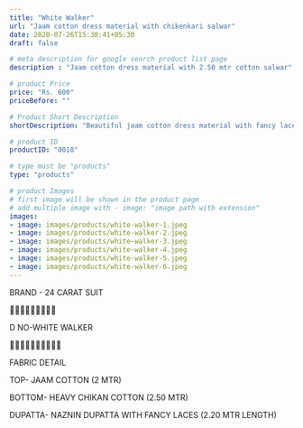 ```yaml
---
title: "White Walker"
url: "Jaam cotton dress material with chikenkari salwar"
date: 2020-07-26T15:30:41+05:30
draft: false

# meta description for google search product list page
description : "Jaam cotton dress material with 2.50 mtr cotton salwar"

# product Price
price: "Rs. 600"
priceBefore: ""

# Product Short Description
shortDescription: "Beautiful jaam cotton dress material with fancy lace dupatta and 2.50 mtr chikenkari work salwar"

# product ID
productID: "0018"

# type must be "products"
type: "products"

# product Images
# first image will be shown in the product page
# add multiple image with - image: "image path with extension"
images:
- image: images/products/white-walker-1.jpeg 
- image: images/products/white-walker-2.jpeg
- image: images/products/white-walker-3.jpeg
- image: images/products/white-walker-4.jpeg
- image: images/products/white-walker-5.jpeg
- image: images/products/white-walker-6.jpeg
---
```

BRAND - 24 CARAT SUIT

💐💐💐💐💐💐💐💐💐

D NO-WHITE WALKER

🌷🌷🌷🌷🌷🌷🌷🌷🌷🌷

FABRIC DETAIL

TOP- JAAM COTTON (2 MTR)

BOTTOM- HEAVY CHIKAN COTTON  (2.50 MTR)

DUPATTA- NAZNIN DUPATTA WITH FANCY LACES (2.20 MTR LENGTH)


